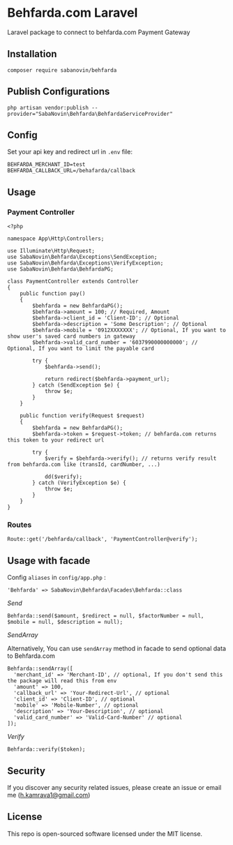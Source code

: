 # Behfarda.com Laravel

Laravel package to connect to behfarda.com Payment Gateway

## Installation

`composer require sabanovin/behfarda`

## Publish Configurations

`php artisan vendor:publish --provider="SabaNovin\Behfarda\BehfardaServiceProvider"`

## Config

Set your api key and redirect url in `.env` file:

    BEHFARDA_MERCHANT_ID=test
    BEHFARDA_CALLBACK_URL=/behafarda/callback
    
## Usage

### Payment Controller

    <?php
    
    namespace App\Http\Controllers;
    
    use Illuminate\Http\Request;
    use SabaNovin\Behfarda\Exceptions\SendException;
    use SabaNovin\Behfarda\Exceptions\VerifyException;
    use SabaNovin\Behfarda\BehfardaPG;
    
    class PaymentController extends Controller
    {
        public function pay()
        {
            $behfarda = new BehfardaPG();
            $behfarda->amount = 100; // Required, Amount
            $behfarda->client_id = 'Client-ID'; // Optional
            $behfarda->description = 'Some Description'; // Optional
            $behfarda->mobile = '0912XXXXXXX'; // Optional, If you want to show user's saved card numbers in gateway
            $behfarda->valid_card_number = '6037990000000000'; // Optional, If you want to limit the payable card
    
            try {
                $behfarda->send();
    
                return redirect($behfarda->payment_url);
            } catch (SendException $e) {
                throw $e;
            }
        }
    
        public function verify(Request $request)
        {
            $behfarda = new BehfardaPG();
            $behfarda->token = $request->token; // behfarda.com returns this token to your redirect url
    
            try {
                $verify = $behfarda->verify(); // returns verify result from behfarda.com like (transId, cardNumber, ...)
    
                dd($verify);
            } catch (VerifyException $e) {
                throw $e;
            }
        }
    }

### Routes

    Route::get('/behfarda/callback', 'PaymentController@verify');
    
## Usage with facade

Config `aliases` in `config/app.php` :

    'Behfarda' => SabaNovin\Behfarda\Facades\Behfarda::class
    
*Send*

    Behfarda::send($amount, $redirect = null, $factorNumber = null, $mobile = null, $description = null);
    
*SendArray*

Alternatively, You can use `sendArray` method in facade to send optional data to Behfarda.com

    Behfarda::sendArray([
      'merchant_id' => 'Merchant-ID', // optional, If you don't send this the package will read this from env
      'amount' => 100,
      'callback_url' => 'Your-Redirect-Url', // optional
      'client_id' => 'Client-ID', // optional
      'mobile' => 'Mobile-Number', // optional
      'description' => 'Your-Description', // optional
      'valid_card_number' => 'Valid-Card-Number' // optional
    ]);

*Verify*

    Behfarda::verify($token);

## Security

If you discover any security related issues, please create an issue or email me (h.kamrava1@gmail.com)
    
## License

This repo is open-sourced software licensed under the MIT license.
